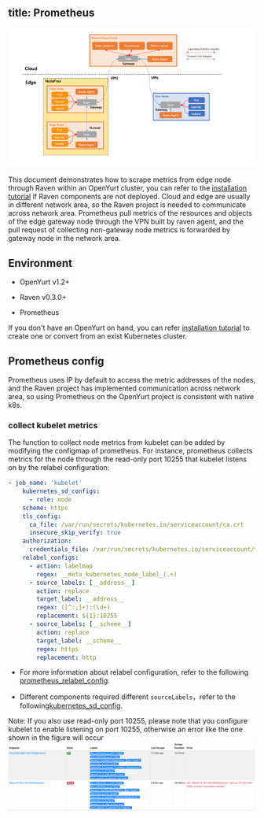 title: Prometheus
---

![system-architecture](../../../../static/img/docs/core-concepts/prometheus.png)

This document demonstrates how to scrape metrics from edge node through Raven within an OpenYurt cluster, you can refer to the [installation tutorial](../../installation/manually-setup.md) if Raven components are not deployed. Cloud and edge are usually in different network area, so the Raven project is needed to communicate across network area. Prometheus pull metrics of the resources and objects of the edge gateway node through the VPN built by raven agent, and the pull request of collecting non-gateway node metrics is forwarded by gateway node in the network area.

## Environment

- OpenYurt v1.2+

- Raven v0.3.0+

- Prometheus

If you don't have an OpenYurt on hand, you can refer [installation tutorial](../../installation/summary.md) to create one or convert from an exist Kubernetes cluster.

## Prometheus config
Prometheus uses IP by default to access the metric addresses of the nodes, and the Raven project has implemented communication across network area, so using Prometheus on the OpenYurt project is consistent with native k8s.

### collect kubelet metrics
The function to collect node metrics from kubelet can be added by modifying the configmap of prometheus. For instance, prometheus collects metrics for the node through the read-only port 10255 that kubelet listens on by the relabel configuration:
```yaml
- job_name: 'kubelet'
    kubernetes_sd_configs:
      - role: node
    scheme: https
    tls_config:
      ca_file: /var/run/secrets/kubernetes.io/serviceaccount/ca.crt
      insecure_skip_verify: true
    authorization:
      credentials_file: /var/run/secrets/kubernetes.io/serviceaccount/token
    relabel_configs:
      - action: labelmap
        regex: __meta_kubernetes_node_label_(.+)
      - source_labels: [__address__]
        action: replace
        target_label: __address__
        regex: ([^:;]+):(\d+)
        replacement: ${1}:10255
      - source_labels: [__scheme__]
        action: replace
        target_label: __scheme__
        regex: https
        replacement: http
```
- For more information about relabel configuration, refer to the following [prometheus_relabel_config](https://prometheus.io/docs/prometheus/latest/configuration/configuration/#relabel_config).

- Different components required different `sourceLabels`，refer to the following[kubernetes_sd_config](https://prometheus.io/docs/prometheus/latest/configuration/configuration/#kubernetes_sd_config).

Note: If you also use read-only port 10255, please note that you configure kubelet to enable listening on port 10255, otherwise an error like the one shown in the figure will occur
![system-architecture](../../../../static/img/docs/core-concepts/prometheus-test.png)
